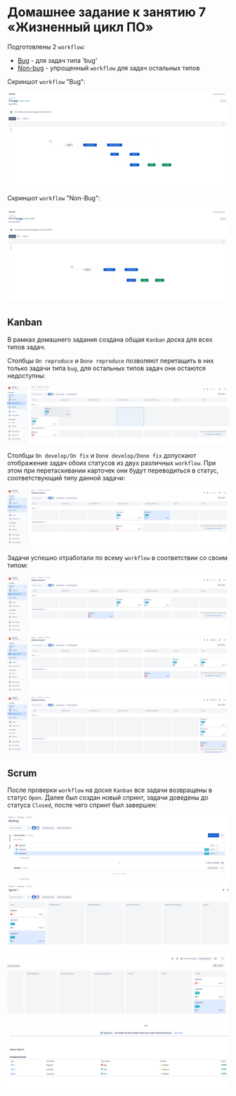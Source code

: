 # Домашнее задание к занятию 7 «Жизненный цикл ПО»
  
Подготовлены 2 `workflow`:  
- [Bug](Workflows/Workflow_Bug_Task.xml) - для задач типа 'bug'  
- [Non-bug](/Workflows/Workflow_Non-Bug_Task.xml) - упрощенный `workflow` для задач остальных типов  
  
Скриншот `workflow` "Bug":  
  
![bug](images/Workflow_Bug_Task.png)  
  
Скриншот `workflow` "Non-Bug":  
  
![bug](images/Workflow_Non-Bug_Task.png)
  
## Kanban  
  
В рамках домашнего задания создана общая `Kanban` доска для всех типов задач.  

Столбцы `On reproduce` и `Done reproduce` позволяют перетащить в них только задачи типа `bug`, для остальных типов задач они остаются недоступны:  
  
![pic1](images/Kanban_board_1.png)

Столбцы `On develop/On fix` и `Done develop/Done fix` допускают отображение задач обоих статусов из двух различных `workflow`. При этом при перетаскивании карточек они будут переводиться в статус, соответствующий типу данной задачи:  
  
![pic2](images/Kanban_board_2.png)

Задачи успешно отработали по всему `workflow` в соответствии со своим типом:  
  
![pic3](images/Kanban_board_3.png)  
![pic4](images/Kanban_board_4.png)  
![pic5](images/Kanban_board_5.png)  
  
## Scrum  
  
После проверки `workflow` на доске `Kanban` все задачи возвращены в статус `Open`.  Далее был создан новый спринт, задачи доведены до статуса `Closed`, после чего спринт был завершен:  
  
![pic6](images/Sprint_1.png) 
![pic7](images/Sprint_2.png) 
![pic7](images/Sprint_3.png) 
![pic8](images/Sprint_4.png) 
